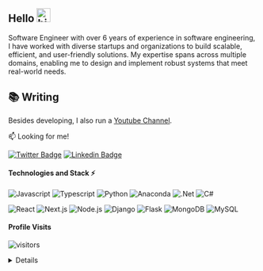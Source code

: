 ## Hello <img src="https://raw.githubusercontent.com/MartinHeinz/MartinHeinz/master/wave.gif" width="28" alt="hi">

Software Engineer with over 6 years of experience in software engineering, I have worked with diverse startups and organizations to build scalable, efficient, and user-friendly solutions. My expertise spans across multiple domains, enabling me to design and implement robust systems that meet real-world needs.

## 📚 Writing
Besides developing, I also run a [Youtube Channel](https://www.youtube.com/channel/UC4jEkYXKmS7DQAHiKi71A4A).

:mailbox: Looking for me!

[![Twitter Badge](https://img.shields.io/badge/Twitter-1DA1F2?style=for-the-badge&logo=twitter&logoColor=white)](https://twitter.com/johnvito21) [![Linkedin Badge](https://img.shields.io/badge/LinkedIn-0077B5?style=for-the-badge&logo=linkedin&logoColor=white)](https://linkedin.com/in/johnbull-vitowanu/)
#### Technologies and Stack ⚡️

![Javascript](https://img.shields.io/badge/JavaScript-F7DF1E?style=for-the-badge&logo=javascript&logoColor=black) ![Typescript](	https://img.shields.io/badge/TypeScript-007ACC?style=for-the-badge&logo=typescript&logoColor=white) ![Python](https://img.shields.io/badge/Python-3776AB?style=for-the-badge&logo=python&logoColor=white) ![Anaconda](https://img.shields.io/badge/Anaconda-%2344A833.svg?style=for-the-badge&logo=anaconda&logoColor=white) ![.Net](https://img.shields.io/badge/.NET-5C2D91?style=for-the-badge&logo=.net&logoColor=white) ![C#](https://img.shields.io/badge/c%23-%23239120.svg?style=for-the-badge&logo=c-sharp&logoColor=white)

![React](https://img.shields.io/static/v1?style=for-the-badge&message=React&color=222222&logo=React&logoColor=61DAFB&label=) ![Next.js](https://img.shields.io/static/v1?style=for-the-badge&message=Next.js&color=000000&logo=Next.js&logoColor=FFFFFF&label=) ![Node.js](https://img.shields.io/static/v1?style=for-the-badge&message=Node.js&color=339933&logo=Node.js&logoColor=FFFFFF&label=) ![Django](https://img.shields.io/badge/Django-092E20?style=for-the-badge&logo=django&logoColor=white) ![Flask](https://img.shields.io/badge/Flask-000000?style=for-the-badge&logo=flask&logoColor=white)
 ![MongoDB](https://img.shields.io/static/v1?style=for-the-badge&message=MongoDB&color=47A248&logo=MongoDB&logoColor=FFFFFF&label=) ![MySQL](https://img.shields.io/badge/MySQL-00000F?style=for-the-badge&logo=mysql&logoColor=white) 

#### Profile Visits 

![visitors](https://komarev.com/ghpvc/?username=ElohimCode)

<details>
  
## 📊 Statistics
[![Johnbull's Github Stats](https://github-readme-stats.vercel.app/api?username=ELohimCode&theme=dark&count_private=true)](https://github.com/anuraghazra/github-readme-stats)

 
</details>
